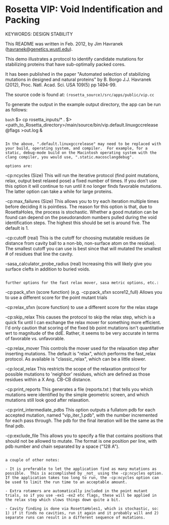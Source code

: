 # Rosetta VIP: Void Indentification and Packing

KEYWORDS: DESIGN STABILITY

This README was written in Feb. 2012, by Jim Havranek (havranek@genetics.wustl.edu).


This demo illustrates a protocol to identify candidate mutations for stabilizing proteins that have sub-optimally packed cores.

It has been published in the paper "Automated selection of stabilizing mutations in designed and natural proteins" by B. Borgo J.J. Havranek (2012), Proc. Natl. Acad. Sci. USA 109(5) pp 1494-99.

The source code is found at:  `(rosetta_source)/src/apps/public/vip.cc`

To generate the output in the example output directory, the app can be run as follows:

```bash```
$> cp rosetta_inputs/* .
$> <path_to_Rosetta_directory>/main/source/bin/vip.default.linuxgccrelease @flags >out.log & 
```

In the above, ".default.linuxgccrelease" may need to be replaced with your build, operating system, and compiler.  For example, for a static, debug-mode build on the Macintosh operating system with the clang compiler, you would use, ".static.macosclangdebug".

options are:

```
-cp:ncycles (Size)
	This will run the iterative protocol (find point mutations, relax, output best relaxed pose) a fixed number of times. If you don't use this option it will continue to run until it no longer finds favorable mutations. The latter option can take a while for large proteins.

-cp:max_failures (Size)
	This allows you to try each iteration multiple times before deciding it is pointless.  The reason for this option is that, due to RosettaHoles, the process is stochastic.  Whether a good mutation can be found can depend on the pseudorandom numbers pulled during the void identification steps.  The highest this should be set is around five.  The default is 1.

-cp:cutoff (real)
	This is the cutoff for choosing mutatable residues (ie distance from cavity ball to a non-bb, non-surface atom on the residue). The smallest cutoff you can use is best since that will mutated the smallest # of residues that line the cavity.

-sasa_calculator_probe_radius (real) Increasing this will likely give you surface clefts in addition to buried voids.
```

further options for the fast relax mover, sasa metric options, etc.:

```
-cp:pack_sfxn (score function) (e.g. -cp:pack_sfxn score12_full)
	Allows you to use a different score for the point mutant trials

-cp:relax_sfxn (score function) to use a different score for the relax stage

-cp:skip_relax
This causes the protocol to skip the relax step, which is a quick fix until I can exchange the relax mover for something more efficient. I'd only caution that scoring of the fixed bb point mutations isn't quantitative wrt to magnitude of the ddE. Rather, it seems to be very accurate in terms of favorable vs. unfavorable.

-cp:relax_mover
This controls the mover used for the relaxation step after inserting mutations.  The default is "relax", which performs the fast_relax protocol.  As available is "classic_relax", which can be a little slower.

-cp:local_relax
This restricts the scope of the relaxation protocol for possible mutations to 'neighbor' residues, which are defined as those residues within a X Ang. CB-CB distance.

-cp:print_reports
This generates a file (reports.txt ) that tells you which mutations were identified by the simple geometric screen, and which mutations still look good after relaxation.

-cp:print_intermediate_pdbs
This option outputs a fullatom pdb for each accepted mutation, named "vip_iter_1.pdb", with the number incremented for each pass through.  The pdb for the final iteration will be the same as the final pdb.

-cp:exclude_file
This allows you to specify a file that contains positions that should not be allowed to mutate.  The format is one position per line, with pdb number and chain separated by a space ("128 A").
```

a couple of other notes:

- It is preferable to let the application find as many mutations as possible.  This is accomplished by _not_ using the -cp:ncycles option.  If the application takes too long to run, the -cp:ncycles option can be used to limit the run time to an acceptable amount.

- Extra rotamers are automatically included in the point mutant trials, so if you use -ex1 -ex2 etc flags, these will be applied in the relax step which slows things down quite a bit.

- Cavity finding is done via RosettaHoles1, which is stochastic, so:  1) if it finds no cavities, run it again and it probably will and 2) separate runs can result in a different sequence of mutations.

